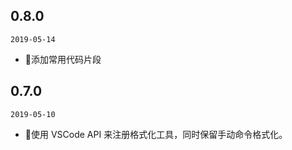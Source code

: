 ## 0.8.0

`2019-05-14`

- 🌟添加常用代码片段

## 0.7.0

`2019-05-10`

- 🌟使用 VSCode API 来注册格式化工具，同时保留手动命令格式化。
  